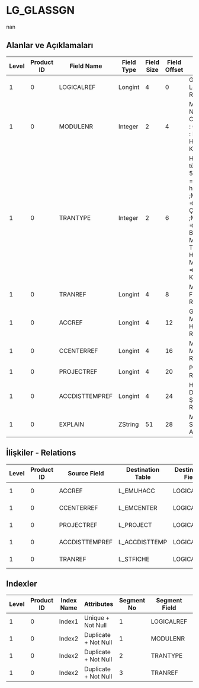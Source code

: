 # LG_GLASSGN

nan

## Alanlar ve Açıklamaları

| Level | Product ID | Field Name | Field Type | Field Size | Field Offset | Türkçe Açıklama | Expression |
| ----- | ---------- | ---------- | ---------- | ---------- | ------------ | --------------- | ---------- |
| 1 | 0 | LOGICALREF | Longint | 4 | 0 | GLASSGN Logical Reference | GLASSGN Logical Reference |
| 1 | 0 | MODULENR | Integer | 2 | 4 | Modül Numarası ;5 : Cari Hesap; 6 : Çek/Senet;7 : Banka; 9 : Hesap; 10 : Kasa | Module Number;ModuleNr 5 = AR&AP;ModuleNr 6 = CHECK/P.NOTE;ModuleNr 7 = Bank;ModuleNr 9 = Account;ModuleNr 10 = Safe Deposit |
| 1 | 0 | TRANTYPE | Integer | 2 | 6 | Hareket türü;ModuleNr 5 => TranType = Cari hareketleri ;ModuleNr 6 => TranType = Çek/Senet ;ModuleNr 7 => TranType = Banka; ModuleNr 9 => TranType = Hesap; ModuleNr 10 => TranType = Kasa | Transaction Type;ModuleNr 5 => TranType = AR&AP Transaction;ModuleNr 6 => TranType = CHECK/P.NOTE;ModuleNr 7 => TranType = Bank;ModuleNr 9 => TranType = Account;ModuleNr 10 => TranType = Safe Deposit |
| 1 | 0 | TRANREF | Longint | 4 | 8 | Malzeme Fişleri Referansı | Item Vouchers Reference |
| 1 | 0 | ACCREF | Longint | 4 | 12 | Genel Muhasebe Hesapları Referansı | General Ledger Accounts Reference |
| 1 | 0 | CCENTERREF | Longint | 4 | 16 | Masraf Merkezi Referansı | Overhead Pools Reference |
| 1 | 0 | PROJECTREF | Longint | 4 | 20 | Proje Referansı | Project Reference |
| 1 | 0 | ACCDISTTEMPREF | Longint | 4 | 24 | Hesap Dağıtım Şablonu Referansı | ACCDISTTEMP Reference |
| 1 | 0 | EXPLAIN | ZString | 51 | 28 | Mahsup Fişi Satır Açıklaması | Journal Slip Line Explanation |

## İlişkiler - Relations

| Level | Product ID | Source Field | Destination Table | Destination Field | Relation Type | Extra Condition |
| ----- | ---------- | ------------ | ---------------- | ---------------- | ------------- | --------------- |
| 1 | 0 | ACCREF | L_EMUHACC | LOGICALREF | one-to-one |  |
| 1 | 0 | CCENTERREF | L_EMCENTER | LOGICALREF | one-to-one |  |
| 1 | 0 | PROJECTREF | L_PROJECT | LOGICALREF | one-to-one |  |
| 1 | 0 | ACCDISTTEMPREF | L_ACCDISTTEMP | LOGICALREF | one-to-one |  |
| 1 | 0 | TRANREF | L_STFICHE | LOGICALREF | one-to-one | ModuleNr=25 |

## Indexler

| Level | Product ID | Index Name | Attributes | Segment No | Segment Field | Sense |
| ----- | ---------- | ---------- | ---------- | ---------- | ------------- | ----- |
| 1 | 0 | Index1 | Unique + Not Null | 1 | LOGICALREF | Ascending |
| 1 | 0 | Index2 | Duplicate + Not Null | 1 | MODULENR | Ascending |
| 1 | 0 | Index2 | Duplicate + Not Null | 2 | TRANTYPE | Ascending |
| 1 | 0 | Index2 | Duplicate + Not Null | 3 | TRANREF | Ascending |
